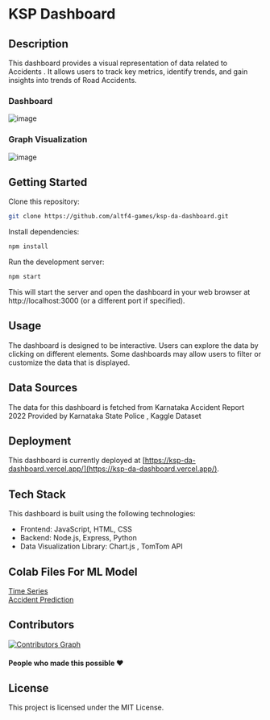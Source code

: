 # KSP Dashboard

## Description

This dashboard provides a visual representation of data related to Accidents . It allows users to track key metrics, identify trends, and gain insights into trends of Road Accidents. 

### Dashboard

![image](https://github.com/altf4-games/KSP-DA-Dashboard/assets/60466807/e6ff2847-e8e7-49e7-8eb0-6e23d5640ec3)

### Graph Visualization 

![image](https://github.com/altf4-games/KSP-DA-Dashboard/assets/60466807/b11e0390-a4cb-42b1-922b-7678a6138225)

## Getting Started

Clone this repository:

```bash
git clone https://github.com/altf4-games/ksp-da-dashboard.git
```

Install dependencies:

```bash
npm install
```

Run the development server:

```bash
npm start
```

This will start the server and open the dashboard in your web browser at http://localhost:3000 (or a different port if specified).

## Usage

The dashboard is designed to be interactive. Users can explore the data by clicking on different elements.
Some dashboards may allow users to filter or customize the data that is displayed.

## Data Sources

The data for this dashboard is fetched from Karnataka Accident Report 2022 Provided by Karnataka State Police , Kaggle Dataset 

## Deployment

This dashboard is currently deployed at [https://ksp-da-dashboard.vercel.app/](https://ksp-da-dashboard.vercel.app/).

## Tech Stack

This dashboard is built using the following technologies:
- Frontend: JavaScript, HTML, CSS
- Backend: Node.js, Express, Python
- Data Visualization Library: Chart.js , TomTom API

## Colab Files For ML Model

[Time Series](https://colab.research.google.com/drive/11vaB1Qt8xwdrjBj5XPersSxZzL6kSpA3)<br>
[Accident Prediction](https://colab.research.google.com/drive/11vaB1Qt8xwdrjBj5XPersSxZzL6kSpA3?usp=sharing)

## Contributors

[![Contributors Graph](https://contributors-img.web.app/image?repo=altf4-games/KSP-DA-Dashboard)](https://github.com/altf4-games/KSP-DA-Dashboard/graphs/contributors)
#### People who made this possible ❤

## License

This project is licensed under the MIT License.
